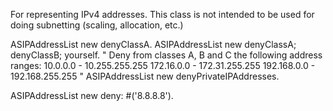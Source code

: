 For representing IPv4 addresses. This class is not intended to be used for doing subnetting (scaling, allocation, etc.)

ASIPAddressList new denyClassA.
ASIPAddressList new 
	denyClassA;
	denyClassB;
	yourself.
" Deny from classes A, B and C the following address ranges:
	10.0.0.0 - 10.255.255.255
	172.16.0.0 - 172.31.255.255
	192.168.0.0 - 192.168.255.255
	"
ASIPAddressList new denyPrivateIPAddresses.

ASIPAddressList new deny: #('8.8.8.8').
